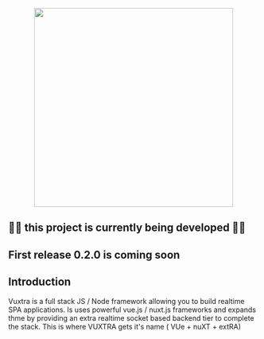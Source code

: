 <p align="center"><a href="https://vuxtra.com" target="_blank"><img width="400" src="https://avatars1.githubusercontent.com/u/32781718?s=400&v=4"></a></p>

## 🚧🚧 this project is currently being developed 🚧🚧
## First release 0.2.0 is coming soon 

## Introduction

Vuxtra is a full stack JS / Node framework allowing you to build realtime SPA applications. 
Is uses powerful vue.js / nuxt.js frameworks and expands thme by providing an extra realtime socket based backend tier to complete the stack.
This is where VUXTRA gets it's name ( VUe + nuXT + extRA)